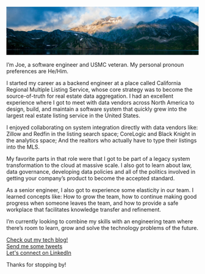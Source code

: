 ![Background image of nice mountains](./docs/images/background.jpeg)

I’m Joe, a software engineer and USMC veteran. My personal pronoun preferences are He/Him.

I started my career as a backend engineer at a place called California Regional Multiple Listing Service, whose core strategy was to become the source-of-truth for real estate data aggregation. I had an excellent experience where I got to meet with data vendors across North America to design, build, and maintain a software system that quickly grew into the largest real estate listing service in the United States.

I enjoyed collaborating on system integration directly with data vendors like: Zillow and Redfin in the listing search space; CoreLogic and Black Knight in the analytics space; And the realtors who actually have to type their listings into the MLS.

My favorite parts in that role were that I got to be part of a legacy system transformation to the cloud at massive scale. I also got to learn about law, data governance, developing data policies and all of the politics involved in getting your company’s product to become the accepted standard.

As a senior engineer, I also got to experience some elasticity in our team. I learned concepts like: How to grow the team, how to continue making good progress when someone leaves the team, and how to provide a safe workplace that facilitates knowledge transfer and refinement.

I’m currently looking to combine my skills with an engineering team where there’s room to learn, grow and solve the technology problems of the future.

[Check out my tech blog!](https://dev.to/joeivansdev) \
[Send me some tweets](https://twitter.com/joeivansdev) \
[Let's connect on LinkedIn](https://www.linkedin.com/in/joeivans)

Thanks for stopping by!
